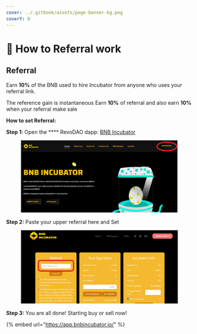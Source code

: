 ```yaml
---
cover: ../.gitbook/assets/page-banner-bg.png
coverY: 0
---
```


# 🌟 How to Referral work

## Referral

Earn **10%** of the BNB used to hire Incubator from anyone who uses your referral link.&#x20;

The reference gain is instantaneous Earn **10%** of referral and also earn **10%** when your referral make sale

**How to set Referral:**

**Step 1:** Open the **** RevoDAO dapp: [BNB Incubator](https://app.gitbook.com/o/cTBXV1wIRPU3IgvlMP8Y/s/s6PSixLgTFIqMm3sGIwL/ "mention")

<figure><img src="../.gitbook/assets/REFE . 1.png" alt=""><figcaption></figcaption></figure>

**Step 2:** Paste your upper referral here and Set

<figure><img src="../.gitbook/assets/REFE . 2.png" alt=""><figcaption></figcaption></figure>

**Step 3:** You are all done! Starting buy or sell now!

{% embed url="https://app.bnbincubator.io/" %}
